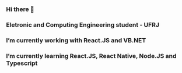 ### Hi there 👋

### Eletronic and Computing Engineering student - UFRJ
### I’m currently working with React.JS and VB.NET
### I’m currently learning React.JS, React Native, Node.JS and Typescript

